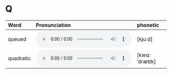 
# Q

| Word  | Pronunciation | phonetic |
| :-- | :-- | :-- |
| queued | <audio src="/awesome-pronunciation/public/audio/queued.mp3" controls="controls" controlslist="nodownload"></audio> | [kjuːd] |
| quadratic | <audio src="/awesome-pronunciation/public/audio/quadratic.mp3" controls="controls" controlslist="nodownload"></audio> | [kwɑːˈdrætɪk] |
